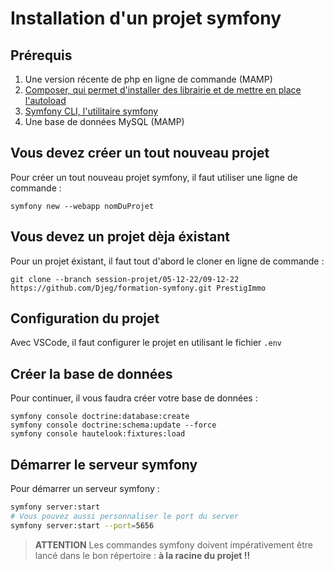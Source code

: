 # Installation d'un projet symfony

## Prérequis

1. Une version récente de php en ligne de commande (MAMP)
2. [Composer, qui permet d'installer des librairie et de mettre en place l'autoload](https://getcomposer.org/doc/00-intro.md)
3. [Symfony CLI, l'utilitaire symfony](https://symfony.com/download)
4. Une base de données MySQL (MAMP)

## Vous devez créer un tout nouveau projet

Pour créer un tout nouveau projet symfony, il faut utiliser une ligne de commande :

```
symfony new --webapp nomDuProjet
```

## Vous devez un projet dèja éxistant

Pour un projet éxistant, il faut tout d'abord le cloner en ligne de commande :

```
git clone --branch session-projet/05-12-22/09-12-22 https://github.com/Djeg/formation-symfony.git PrestigImmo
```

## Configuration du projet

Avec VSCode, il faut configurer le projet en utilisant le fichier `.env`

## Créer la base de données

Pour continuer, il vous faudra créer votre base de données :

```
symfony console doctrine:database:create
symfony console doctrine:schema:update --force
symfony console hautelook:fixtures:load
```

## Démarrer le serveur symfony

Pour démarrer un serveur symfony :

```bash
symfony server:start
# Vous pouvez aussi personnaliser le port du server
symfony server:start --port=5656
```

> **ATTENTION**
> Les commandes symfony doivent impérativement être lancé dans le bon
> répertoire : **à la racine du projet !!**
